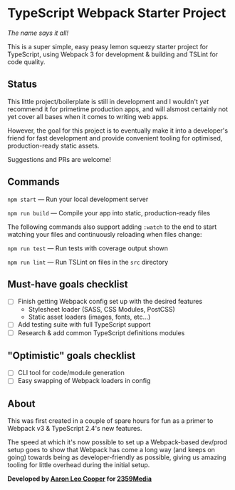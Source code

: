 # TypeScript Webpack Starter Project

*The name says it all!*

This is a super simple, easy peasy lemon squeezy starter project for
TypeScript, using Webpack 3 for development & building and TSLint for
code quality.

## Status

This little project/boilerplate is still in development and I wouldn't
*yet* recommend it for primetime production apps, and will alsmost certainly
not yet cover all bases when it comes to writing web apps.

However, the goal for this project is to eventually make it into a
developer's friend for fast development and provide convenient tooling for
optimised, production-ready static assets.

Suggestions and PRs are welcome!

## Commands

`npm start` — Run your local development server

`npm run build` — Compile your app into static, production-ready files

The following commands also support adding `:watch` to the end to start
watching your files and continuously reloading when files change:

`npm run test` — Run tests with coverage output shown

`npm run lint` — Run TSLint on files in the `src` directory

## Must-have goals checklist

- [ ] Finish getting Webpack config set up with the desired features
  - Stylesheet loader (SASS, CSS Modules, PostCSS)
  - Static asset loaders (images, fonts, etc...)
- [ ] Add testing suite with full TypeScript support
- [ ] Research & add common TypeScript definitions modules

## "Optimistic" goals checklist

- [ ] CLI tool for code/module generation
- [ ] Easy swapping of Webpack loaders in config

## About

This was first created in a couple of spare hours for fun as a primer to
Webpack v3 & TypeScript 2.4's new features.

The speed at which it's now possible to set up a Webpack-based dev/prod
setup goes to show that Webpack has come a long way (and keeps on going)
towards being as developer-friendly as possible, giving us amazing tooling
for little overhead during the initial setup.

**Developed by [Aaron Leo Cooper](http://webdevdiaries.com) for
[2359Media](https://2359media.com)**
